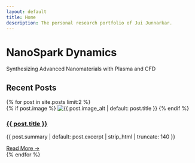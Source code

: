```yaml
---
layout: default
title: Home
description: The personal research portfolio of Jui Junnarkar.
---
```


<div class="hero-bg text-white">
  <div class="bg-black bg-opacity-50">
    <div class="max-w-4xl mx-auto px-6 py-24 text-center">
      <h1 class="text-6xl font-bold">NanoSpark Dynamics</h1>
      <p class="text-xl mt-4">Synthesizing Advanced Nanomaterials with Plasma and CFD</p>
    </div>
  </div>
</div>

<section class="max-w-4xl mx-auto px-6 py-12">
  <h2 class="text-4xl font-bold text-center mb-12">Recent Posts</h2>
  <div class="grid md:grid-cols-2 gap-12">
    {% for post in site.posts limit:2 %}
    <div class="bg-white rounded-2xl shadow-lg overflow-hidden border border-gray-200 flex flex-col">
      {% if post.image %}
      <img src="{{ post.image | relative_url }}" alt="{{ post.image_alt | default: post.title }}" class="w-full h-48 object-cover">
      {% endif %}
      <div class="p-6 flex flex-col flex-grow">
        <h3 class="text-2xl font-bold mb-2"><a href="{{ post.url | relative_url }}" class="hover:underline">{{ post.title }}</a></h3>
        <p class="text-gray-600 mb-4 flex-grow">{{ post.summary | default: post.excerpt | strip_html | truncate: 140 }}</p>
        <a href="{{ post.url | relative_url }}" class="text-blue-600 font-semibold hover:underline self-start">Read More →</a>
      </div>
    </div>
    {% endfor %}
  </div>
</section>

